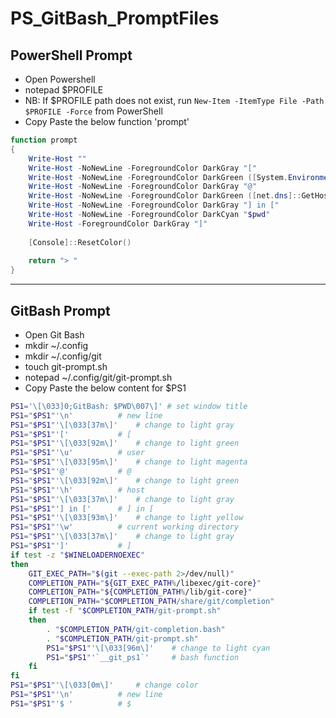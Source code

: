 # PS_GitBash_PromptFiles

## PowerShell Prompt
* Open Powershell
* notepad $PROFILE
* NB: If $PROFILE path does not exist, run ```New-Item -ItemType File -Path $PROFILE -Force``` from PowerShell
* Copy Paste the below function 'prompt'

```powershell
function prompt
{
    Write-Host ""
    Write-Host -NoNewLine -ForegroundColor DarkGray "[" 
    Write-Host -NoNewLine -ForegroundColor DarkGreen ([System.Environment]::UserName) 
    Write-Host -NoNewLine -ForegroundColor DarkGray "@" 
    Write-Host -NoNewLine -ForegroundColor DarkGreen ([net.dns]::GetHostName())
    Write-Host -NoNewLine -ForegroundColor DarkGray "] in [" 
    Write-Host -NoNewLine -ForegroundColor DarkCyan "$pwd" 
    Write-Host -ForegroundColor DarkGray "]" 
    
    [Console]::ResetColor()
    
    return "> " 
}
```

---

## GitBash Prompt
* Open Git Bash
* mkdir ~/.config
* mkdir ~/.config/git
* touch git-prompt.sh
* notepad ~/.config/git/git-prompt.sh
* Copy Paste the below content for $PS1

```bash
PS1='\[\033]0;GitBash: $PWD\007\]' # set window title
PS1="$PS1"'\n'			# new line
PS1="$PS1"'\[\033[37m\]'	# change to light gray
PS1="$PS1"'['			# [
PS1="$PS1"'\[\033[92m\]'	# change to light green
PS1="$PS1"'\u'			# user
PS1="$PS1"'\[\033[95m\]'	# change to light magenta
PS1="$PS1"'@'			# @
PS1="$PS1"'\[\033[92m\]'	# change to light green
PS1="$PS1"'\h'			# host
PS1="$PS1"'\[\033[37m\]'	# change to light gray
PS1="$PS1"'] in ['		# ] in [
PS1="$PS1"'\[\033[93m\]'	# change to light yellow
PS1="$PS1"'\w'			# current working directory
PS1="$PS1"'\[\033[37m\]'	# change to light gray
PS1="$PS1"']'			# ]
if test -z "$WINELOADERNOEXEC"
then
	GIT_EXEC_PATH="$(git --exec-path 2>/dev/null)"
	COMPLETION_PATH="${GIT_EXEC_PATH%/libexec/git-core}"
	COMPLETION_PATH="${COMPLETION_PATH%/lib/git-core}"
	COMPLETION_PATH="$COMPLETION_PATH/share/git/completion"
	if test -f "$COMPLETION_PATH/git-prompt.sh"
	then
		. "$COMPLETION_PATH/git-completion.bash"
		. "$COMPLETION_PATH/git-prompt.sh"
		PS1="$PS1"'\[\033[96m\]'	# change to light cyan
		PS1="$PS1"'`__git_ps1`'		# bash function
	fi
fi
PS1="$PS1"'\[\033[0m\]'		# change color
PS1="$PS1"'\n'			# new line
PS1="$PS1"'$ '  		# $
```
